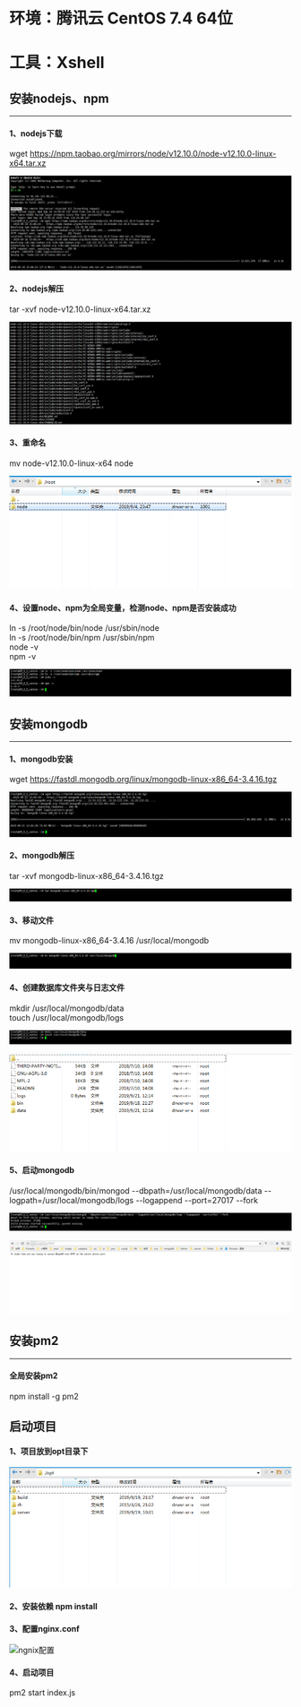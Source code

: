 # 环境：腾讯云 CentOS 7.4 64位
# 工具：Xshell

## 安装nodejs、npm
------

#### 1、nodejs下载  

wget https://npm.taobao.org/mirrors/node/v12.10.0/node-v12.10.0-linux-x64.tar.xz   

![下载](https://github.com/shiwuqi/nodeStudy/blob/master/nodejs%E6%9C%8D%E5%8A%A1%E5%99%A8%E9%83%A8%E7%BD%B2/assets/images/node-download.png)

#### 2、nodejs解压  

tar -xvf node-v12.10.0-linux-x64.tar.xz  

![解压](https://github.com/shiwuqi/nodeStudy/blob/master/nodejs%E6%9C%8D%E5%8A%A1%E5%99%A8%E9%83%A8%E7%BD%B2/assets/images/node-decompression.png)

#### 3、重命名  

mv node-v12.10.0-linux-x64 node  

![更改名称](https://github.com/shiwuqi/nodeStudy/blob/master/nodejs%E6%9C%8D%E5%8A%A1%E5%99%A8%E9%83%A8%E7%BD%B2/assets/images/node-catalog.jpg)
  
#### 4、设置node、npm为全局变量，检测node、npm是否安装成功  

ln -s /root/node/bin/node /usr/sbin/node  
ln -s /root/node/bin/npm /usr/sbin/npm  
node -v  
npm -v  

![设置全局变量](https://github.com/shiwuqi/nodeStudy/blob/master/nodejs%E6%9C%8D%E5%8A%A1%E5%99%A8%E9%83%A8%E7%BD%B2/assets/images/node-setting.jpg)



## 安装mongodb
------

#### 1、mongodb安装

wget https://fastdl.mongodb.org/linux/mongodb-linux-x86_64-3.4.16.tgz

![下载](https://github.com/shiwuqi/nodeStudy/blob/master/nodejs%E6%9C%8D%E5%8A%A1%E5%99%A8%E9%83%A8%E7%BD%B2/assets/images/mongodb-download.png)

#### 2、mongodb解压

tar -xvf mongodb-linux-x86_64-3.4.16.tgz

![解压](https://github.com/shiwuqi/nodeStudy/blob/master/nodejs%E6%9C%8D%E5%8A%A1%E5%99%A8%E9%83%A8%E7%BD%B2/assets/images/mongodb-decompression.png)

#### 3、移动文件

mv mongodb-linux-x86_64-3.4.16 /usr/local/mongodb

![移动](https://github.com/shiwuqi/nodeStudy/blob/master/nodejs%E6%9C%8D%E5%8A%A1%E5%99%A8%E9%83%A8%E7%BD%B2/assets/images/mongodb-move.png)

#### 4、创建数据库文件夹与日志文件

mkdir /usr/local/mongodb/data  
touch /usr/local/mongodb/logs

![创建数据库文件夹与日志文件](https://github.com/shiwuqi/nodeStudy/blob/master/nodejs%E6%9C%8D%E5%8A%A1%E5%99%A8%E9%83%A8%E7%BD%B2/assets/images/mongodb-data.png)

![结果](https://github.com/shiwuqi/nodeStudy/blob/master/nodejs%E6%9C%8D%E5%8A%A1%E5%99%A8%E9%83%A8%E7%BD%B2/assets/images/mongodb-data-result.png)

#### 5、启动mongodb

/usr/local/mongodb/bin/mongod --dbpath=/usr/local/mongodb/data --logpath=/usr/local/mongodb/logs --logappend --port=27017 --fork

![结果](https://github.com/shiwuqi/nodeStudy/blob/master/nodejs%E6%9C%8D%E5%8A%A1%E5%99%A8%E9%83%A8%E7%BD%B2/assets/images/mongodb-start.png)

![成功](https://github.com/shiwuqi/nodeStudy/blob/master/nodejs%E6%9C%8D%E5%8A%A1%E5%99%A8%E9%83%A8%E7%BD%B2/assets/images/mongodb-success.png)

## 安装pm2
------

#### 全局安装pm2  

npm install -g pm2  

## 启动项目

#### 1、项目放到opt目录下

![项目](https://github.com/shiwuqi/nodeStudy/blob/master/nodejs%E6%9C%8D%E5%8A%A1%E5%99%A8%E9%83%A8%E7%BD%B2/assets/images/pj-result.png)

#### 2、安装依赖 npm install

#### 3、配置nginx.conf

![ngnix配置](https://github.com/shiwuqi/nodeStudy/blob/master/nodejs%E6%9C%8D%E5%8A%A1%E5%99%A8%E9%83%A8%E7%BD%B2/assets/images/pj-ngnix_conf.png)

#### 4、启动项目

pm2 start index.js

  